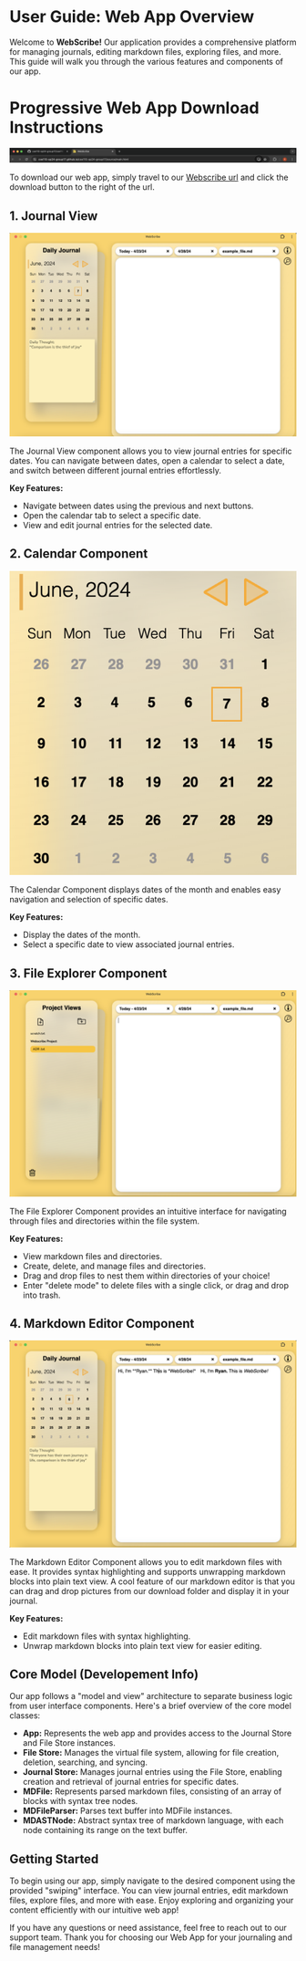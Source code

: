 # User Guide: Web App Overview

Welcome to **WebScribe!** Our application provides a comprehensive platform for managing journals, editing markdown files, exploring files, and more. This guide will walk you through the various features and components of our app.

# Progressive Web App Download Instructions

![Image](source/assets/pwaDownload.png)

To download our web app, simply travel to our [Webscribe url](https://cse110-sp24-group17.github.io/cse110-sp24-group17/source/main.html) and click the download button to the right of the url.


## 1. Journal View

![Image](source/assets/journalDoc.png)

The Journal View component allows you to view journal entries for specific dates. You can navigate between dates, open a calendar to select a date, and switch between different journal entries effortlessly.

**Key Features:**
- Navigate between dates using the previous and next buttons.
- Open the calendar tab to select a specific date.
- View and edit journal entries for the selected date.

## 2. Calendar Component

![Image](source/assets/calendarDoc.png)

The Calendar Component displays dates of the month and enables easy navigation and selection of specific dates.

**Key Features:**
- Display the dates of the month.
- Select a specific date to view associated journal entries.


## 3. File Explorer Component

![Image](source/assets/fileViewDoc.png)

The File Explorer Component provides an intuitive interface for navigating through files and directories within the file system.

**Key Features:**
- View markdown files and directories.
- Create, delete, and manage files and directories.
- Drag and drop files to nest them within directories of your choice! 
- Enter "delete mode" to delete files with a single click, or drag and drop into trash. 

## 4. Markdown Editor Component

![Image](source/assets/markdownDoc.png)

The Markdown Editor Component allows you to edit markdown files with ease. It provides syntax highlighting and supports unwrapping markdown blocks into plain text view. A cool feature of our markdown editor is that you can drag and drop pictures from our download folder and display it in your journal. 

**Key Features:**
- Edit markdown files with syntax highlighting.
- Unwrap markdown blocks into plain text view for easier editing.

## Core Model (Developement Info)

Our app follows a "model and view" architecture to separate business logic from user interface components. Here's a brief overview of the core model classes:

- **App:** Represents the web app and provides access to the Journal Store and File Store instances.
- **File Store:** Manages the virtual file system, allowing for file creation, deletion, searching, and syncing.
- **Journal Store:** Manages journal entries using the File Store, enabling creation and retrieval of journal entries for specific dates.
- **MDFile:** Represents parsed markdown files, consisting of an array of blocks with syntax tree nodes.
- **MDFileParser:** Parses text buffer into MDFile instances.
- **MDASTNode:** Abstract syntax tree of markdown language, with each node containing its range on the text buffer.

## Getting Started

To begin using our app, simply navigate to the desired component using the provided "swiping" interface. You can view journal entries, edit markdown files, explore files, and more with ease. Enjoy exploring and organizing your content efficiently with our intuitive web app!

If you have any questions or need assistance, feel free to reach out to our support team. Thank you for choosing our Web App for your journaling and file management needs!
